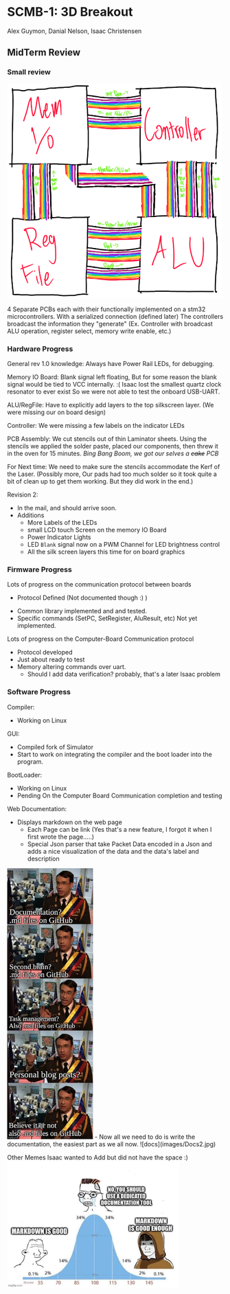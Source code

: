 # SCMB-1: 3D Breakout
Alex Guymon, Danial Nelson, Isaac Christensen

## MidTerm Review

### Small review

<img src="images/VisualWires.png" alt="Documentation Meme" width="400" style="background-color:White;width:500px;height:500px"/>

4 Separate PCBs each with their functionally implemented on a stm32 microcontrollers. With a serialized connection (defined later) The controllers broadcast the information they "generate" (Ex. Controller with broadcast ALU operation, register select, memory write enable, etc.) 

### Hardware Progress
<!-- Insert The PCB Pictures -->
General rev 1.0 knowledge: Always have Power Rail LEDs, for debugging. 

Memory IO Board: Blank signal left floating, But for some reason the blank signal would be tied to VCC internally. :( Isaac lost the smallest quartz clock resonator to ever exist So we were not able to test the onboard USB-UART. 

ALU/RegFile: Have to explicitly add layers to the top silkscreen layer. (We were missing our on board design) 

Controller: We were missing a few labels on the indicator LEDs

<!-- Insert Our PCB assembly Pictures -->
PCB Assembly: 
We cut stencils out of thin Laminator sheets. Using the stencils we applied the solder paste, placed our components, then threw it in the oven for 15 minutes. *Bing Bang Boom, we got our selves a ~~cake~~ PCB*

For Next time: We need to make sure the stencils accommodate the Kerf of the Laser. (Possibly more, Our pads had too much solder so it took quite a bit of clean up to get them working. But they did work in the end.)

Revision 2:
- In the mail, and should arrive soon.
- Additions
  - More Labels of the LEDs
  - small LCD touch Screen on the memory IO Board
  - Power Indicator Lights
  - LED `Blank` signal now on a PWM Channel for LED brightness control
  - All the silk screen layers this time for on board graphics

### Firmware Progress
Lots of progress on the communication protocol between boards
- Protocol Defined (Not documented though :) )
<!-- TODO: Insert the picture of our board with the chicken scratch docs on the wall -->
- Common library implemented and and tested.
- Specific commands (SetPC, SetRegister, AluResult, etc) Not yet implemented. 

Lots of progress on the Computer-Board Communication protocol
- Protocol developed
- Just about ready to test
- Memory altering commands over uart. 
  - Should I add data verification? probably, that's a later Isaac problem

### Software Progress
Compiler: 
- Working on Linux
<!-- TODO: add some more compiler stuff? -->

GUI:
- Compiled fork of Simulator
- Start to work on integrating the compiler and the boot loader into the program.
<!-- TODO: Add some pictures of the simulator -->
BootLoader:
- Working on Linux
- Pending On the Computer Board Communication completion and testing

Web Documentation:
- Displays markdown on the web page
  - Each Page can be link (Yes that's a new feature, I forgot it when I first wrote the page.....)
  - Special Json parser that take Packet Data encoded in a Json and adds a nice visualization of the data and the data's label and description
  
<img src="images/Markdown.png" alt="Markdown" width="200"/>
<!-- ![docs](images/Markdown.png) -->
- Now all we need to do is write the documentation, the easiest part as we all now. 
![docs](images/Docs2.jpg)


Other Memes Isaac wanted to Add but did not have the space :)
<img src="images/docs.webp" alt="Documentation Meme" width="400"/>
<!-- ![docs](images/docs.webp) -->